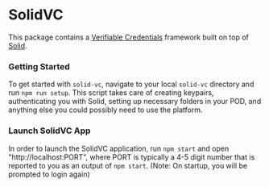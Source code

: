 # SolidVC
This package contains a [Verifiable Credentials](https://w3c.github.io/vc-data-model/) framework built on top of [Solid](https://solid.mit.edu/).

### Getting Started
To get started with `solid-vc`, navigate to your local `solid-vc` directory and run `npm run setup`. This script takes care of creating keypairs, authenticating you with Solid, setting up necessary folders in your POD, and anything else you could possibly need to use the platform.

### Launch SolidVC App
In order to launch the SolidVC application, run `npm start` and open "http://localhost:PORT", where PORT is typically a 4-5 digit number that is reported to you as an output of `npm start`. (Note: On startup, you will be prompted to login again)
